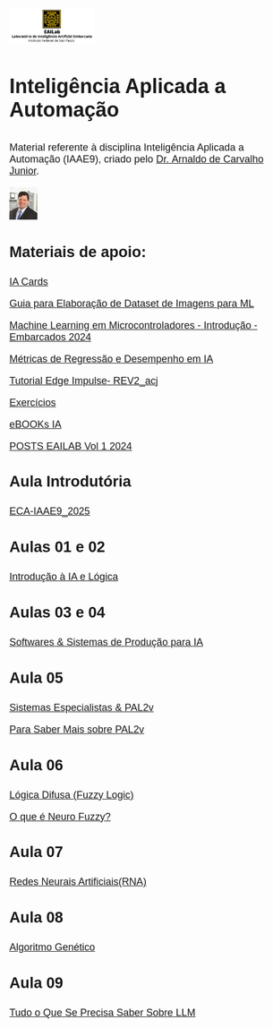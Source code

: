 

<html lang="br">

<head>

<meta charset="UTF-8">

<meta name="viewport" content="width=device-width, initial-scale=1.0">

<title>

Inteligência Aplicada a Automação
</title>

</head>

<body>

<font face="Arial"> <font size="4">
<img src="Imagens/Logo_Dourado.jpg" class="center" style="width:30%">

<h1>

Inteligência Aplicada a Automação
</h1>

<p>

Material referente à disciplina Inteligência Aplicada a Automação
(IAAE9), criado pelo
<a href="https://www.linkedin.com/in/arnaldocarvalho/">Dr. Arnaldo de
Carvalho Junior</a>.
</p>

<img src="Imagens/foto.jpg" class="center" style="width:10%">

<p>

<h2>

Materiais de apoio:
</h2>

</p>

<p>

<a href="https://drive.google.com/drive/folders/1eiGJ8ZRg8qhd16mX3yq9z6joakvlxHjq">IA
Cards</a>
</p>

<p>

<a href="https://github.com/BrunoAlves03/AI_Course/blob/main/Guia%20para%20Elabora%C3%A7%C3%A3o%20de%20Dataset%20de%20Imagens%20para%20ML.pdf">Guia
para Elaboração de Dataset de Imagens para ML</a>
</p>

<p>

<a href="https://github.com/BrunoAlves03/AI_Course/blob/main/Machine%20Learning%20em%20Microcontroladores%20-%20Introdu%C3%A7%C3%A3o%20-%20Embarcados%202024.pdf">Machine
Learning em Microcontroladores - Introdução - Embarcados 2024</a>
</p>

<p>

<a href="https://github.com/BrunoAlves03/AI_Course/blob/main/M%C3%A9tricas%20de%20Regress%C3%A3o%20e%20Desempenho%20em%20IA.pdf">Métricas
de Regressão e Desempenho em IA</a>
</p>

<p>

<a href="https://github.com/BrunoAlves03/AI_Course/blob/main/1%20-%20Tutorial%20Edge%20Impulse-%20REV2_acj.pdf">Tutorial
Edge Impulse- REV2_acj</a>
</p>

<a href="https://drive.google.com/drive/folders/1ewIZBPacgiirGElmqe-rSKtlBgAcnx7v">Exercícios</a>
</p>

<p><a href="https://drive.google.com/file/d/1yDSAqzcNkkwx4tzWfslpAZ_F49_FeFYg/view">eBOOKs IA</a></p>

<p><a href="https://github.com/BrunoAlves03/AI_Course/blob/main/POSTS%20EAILAB%20Vol%201%202024.pdf">POSTS EAILAB Vol 1 2024</a></p>




<h2>

Aula Introdutória
</h2>

<p>

<a href="https://github.com/BrunoAlves03/AI_Course/blob/main/0%20-%20ECA-IAAE9_2025.pdf">ECA-IAAE9_2025</a>
</p>

<h2>

Aulas 01 e 02
</h2>

<a href="https://github.com/BrunoAlves03/AI_Course/blob/main/1-2%20-%20Introdu%C3%A7%C3%A3o%20%C3%A0%20IA%20e%20L%C3%B3gica_v2.pdf">Introdução
à IA e Lógica</a>

<h2>

Aulas 03 e 04
</h2>

<a href="https://github.com/BrunoAlves03/AI_Course/blob/main/3-4%20-%20Softwares%20%26%20Sistemas%20de%20Produ%C3%A7%C3%A3o%20para%20IA_v2.pdf">Softwares
& Sistemas de Produção para IA</a>

<h2>

Aula 05
</h2>

<a href="https://github.com/BrunoAlves03/AI_Course/blob/main/5%20-%20Sistemas%20Especialistas%20%26%20PAL2v_v4.pdf">Sistemas
Especialistas & PAL2v</a>

<p>

<a href="https://sites.google.com/view/prof-arnaldo/pal2v-key-points">Para
Saber Mais sobre PAL2v</a>
</p>

<h2>

Aula 06
</h2>

<a href="https://github.com/BrunoAlves03/AI_Course/blob/main/6%20-%20Fuzzy_v6.pdf">Lógica
Difusa (Fuzzy Logic)</a>

<p>

<a href="https://github.com/BrunoAlves03/AI_Course/blob/main/O%20que%20%C3%A9%20Neuro%20Fuzzy.pdf">O
que é Neuro Fuzzy?</a>
</p>

<h2>

Aula 07
</h2>

<a href="https://github.com/BrunoAlves03/AI_Course/blob/main/7%20-%20RNA_v4.pdf">Redes
Neurais Artificiais(RNA)</a>

<h2>

Aula 08
</h2>

<a href="https://github.com/BrunoAlves03/AI_Course/blob/main/8%20-%20Algoritmo%20Gen%C3%A9tico_v2.pdf">Algoritmo
Genético</a>

<h2>

Aula 09
</h2>

<a href="https://github.com/BrunoAlves03/AI_Course/blob/main/9%20-%20Tudo%20o%20Que%20Se%20Precisa%20Saber%20Sobre%20LLM.pdf">Tudo
o Que Se Precisa Saber Sobre LLM</a>

</body>

</html>
